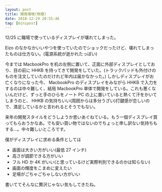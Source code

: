 ```yaml
---
layout: post
title: 開発環境(物理)
date: 2018-12-29 20:55:46
tag: [minipost]
---
```


12/25 に職場で使っているディスプレイが壊れてしまった。

Eizo のなかなかいいやつを使っていたのでショックだったけど、壊れてしまったものは仕方ない。(電源系統が逝かれたっぽい)

今までは MacbookPro を机の左側に置いて、正面に外部ディスプレイとしており、目の前に HHKB を持ってきて開発をしていた。(トラックパッドも外付けのものを注文していたのだけれど年内は届かなかった。)
しかしディスプレイがお亡くなりになった今、 MacbookPro のディスプレイをみながら HHKB で入力をするのは中々難しく、結局 MacbookPro 単体で開発をしている。これも悪くないんだけど、ずっと手のひらをノート PC の上に置いていると熱くて汗をかいてしまうのと、 HHKB の気持ちいい(周囲からは多分うざい)打鍵感が恋しいので、満足しているかと言われるとそうでもない。

来年の開発スタイルをどうしようか思いあぐねている。もう一個ディスプレイ買ってもらおうかなあ。でも安い買い物ではないのでちょっと申し訳ない気持ちもする...。中々難しいところです。

僕がディスプレイに求める条件としては

- 画面は大きい方がいい(最低 27 インチ)
- 高さが調節できる方がいい
- フル HD か 4K がいい(と思っているけど実際判別できるのかは知らない)
- 画面の輝度をこまめに変えたい
- 足場がごちゃごちゃしない方がいい

書いててそんなに贅沢じゃない気もしてきたね。

